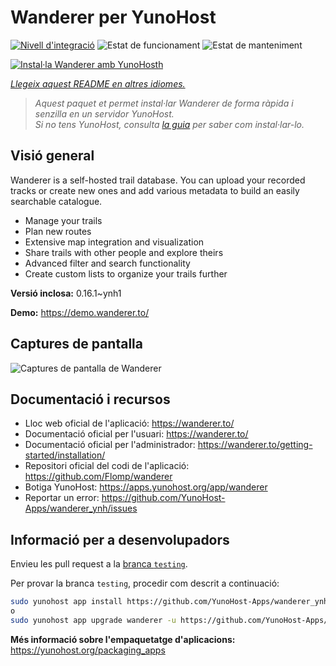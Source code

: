 <!--
N.B.: Aquest README ha estat generat automàticament per <https://github.com/YunoHost/apps/tree/master/tools/readme_generator>
NO s'ha de modificar manualment.
-->

# Wanderer per YunoHost

[![Nivell d'integració](https://apps.yunohost.org/badge/integration/wanderer)](https://ci-apps.yunohost.org/ci/apps/wanderer/)
![Estat de funcionament](https://apps.yunohost.org/badge/state/wanderer)
![Estat de manteniment](https://apps.yunohost.org/badge/maintained/wanderer)

[![Instal·la Wanderer amb YunoHosth](https://install-app.yunohost.org/install-with-yunohost.svg)](https://install-app.yunohost.org/?app=wanderer)

*[Llegeix aquest README en altres idiomes.](./ALL_README.md)*

> *Aquest paquet et permet instal·lar Wanderer de forma ràpida i senzilla en un servidor YunoHost.*  
> *Si no tens YunoHost, consulta [la guia](https://yunohost.org/install) per saber com instal·lar-lo.*

## Visió general

Wanderer is a self-hosted trail database. You can upload your recorded tracks or create new ones and add various metadata to build an easily searchable catalogue.

- Manage your trails
- Plan new routes
- Extensive map integration and visualization
- Share trails with other people and explore theirs
- Advanced filter and search functionality
- Create custom lists to organize your trails further


**Versió inclosa:** 0.16.1~ynh1

**Demo:** <https://demo.wanderer.to/>

## Captures de pantalla

![Captures de pantalla de Wanderer](./doc/screenshots/wanderer.png)

## Documentació i recursos

- Lloc web oficial de l'aplicació: <https://wanderer.to/>
- Documentació oficial per l'usuari: <https://wanderer.to/>
- Documentació oficial per l'administrador: <https://wanderer.to/getting-started/installation/>
- Repositori oficial del codi de l'aplicació: <https://github.com/Flomp/wanderer>
- Botiga YunoHost: <https://apps.yunohost.org/app/wanderer>
- Reportar un error: <https://github.com/YunoHost-Apps/wanderer_ynh/issues>

## Informació per a desenvolupadors

Envieu les pull request a la [branca `testing`](https://github.com/YunoHost-Apps/wanderer_ynh/tree/testing).

Per provar la branca `testing`, procedir com descrit a continuació:

```bash
sudo yunohost app install https://github.com/YunoHost-Apps/wanderer_ynh/tree/testing --debug
o
sudo yunohost app upgrade wanderer -u https://github.com/YunoHost-Apps/wanderer_ynh/tree/testing --debug
```

**Més informació sobre l'empaquetatge d'aplicacions:** <https://yunohost.org/packaging_apps>
